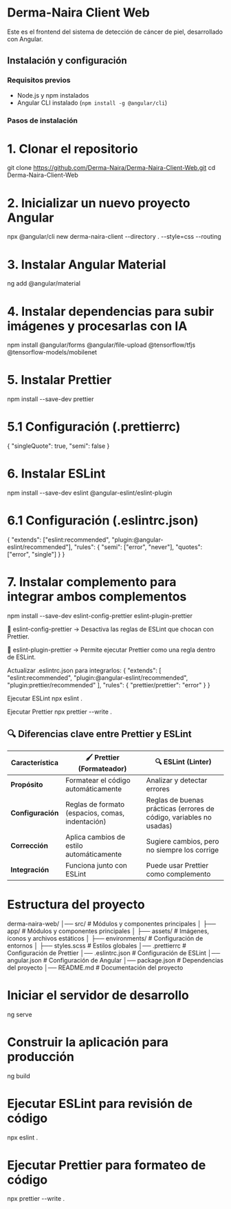 # Derma-Naira Client Web

Este es el frontend del sistema de detección de cáncer de piel, desarrollado con Angular.

## Instalación y configuración

### **Requisitos previos**
- Node.js y npm instalados
- Angular CLI instalado (`npm install -g @angular/cli`)

### **Pasos de instalación**

# 1. Clonar el repositorio
git clone https://github.com/Derma-Naira/Derma-Naira-Client-Web.git
cd Derma-Naira-Client-Web

# 2. Inicializar un nuevo proyecto Angular
npx @angular/cli new derma-naira-client --directory . --style=css --routing

# 3. Instalar Angular Material
ng add @angular/material

# 4. Instalar dependencias para subir imágenes y procesarlas con IA
npm install @angular/forms @angular/file-upload @tensorflow/tfjs @tensorflow-models/mobilenet

# 5. Instalar Prettier
npm install --save-dev prettier

# 5.1 Configuración (.prettierrc)
{
  "singleQuote": true,
  "semi": false
}

# 6. Instalar ESLint
npm install --save-dev eslint @angular-eslint/eslint-plugin

# 6.1 Configuración (.eslintrc.json)
{
  "extends": ["eslint:recommended", "plugin:@angular-eslint/recommended"],
  "rules": {
    "semi": ["error", "never"],
    "quotes": ["error", "single"]
  }
}

# 7. Instalar complemento para integrar ambos complementos
npm install --save-dev eslint-config-prettier eslint-plugin-prettier

🔹 eslint-config-prettier → Desactiva las reglas de ESLint que chocan con Prettier.

🔹 eslint-plugin-prettier → Permite ejecutar Prettier como una regla dentro de ESLint.

Actualizar .eslintrc.json para integrarlos:
{
  "extends": [
    "eslint:recommended",
    "plugin:@angular-eslint/recommended",
    "plugin:prettier/recommended"
  ],
  "rules": {
    "prettier/prettier": "error"
  }
}

Ejecutar ESLint
npx eslint .

Ejecutar Prettier
npx prettier --write .

## 🔍 Diferencias clave entre Prettier y ESLint

| Característica  | 🖌 Prettier (Formateador) | 🔍 ESLint (Linter) |
|---------------|------------------------|-------------------|
| **Propósito**  | Formatear el código automáticamente | Analizar y detectar errores |
| **Configuración** | Reglas de formato (espacios, comas, indentación) | Reglas de buenas prácticas (errores de código, variables no usadas) |
| **Corrección** | Aplica cambios de estilo automáticamente | Sugiere cambios, pero no siempre los corrige |
| **Integración** | Funciona junto con ESLint | Puede usar Prettier como complemento |


# Estructura del proyecto

derma-naira-web/
│── src/                    # Módulos y componentes principales
│   ├── app/                # Módulos y componentes principales
│   ├── assets/             # Imágenes, íconos y archivos estáticos
│   ├── environments/       # Configuración de entornos
│   ├── styles.scss         # Estilos globales
│── .prettierrc             # Configuración de Prettier
│── .eslintrc.json          # Configuración de ESLint
│── angular.json            # Configuración de Angular
│── package.json            # Dependencias del proyecto
│── README.md               # Documentación del proyecto

# Iniciar el servidor de desarrollo
ng serve

# Construir la aplicación para producción
ng build

# Ejecutar ESLint para revisión de código
npx eslint .

# Ejecutar Prettier para formateo de código
npx prettier --write .